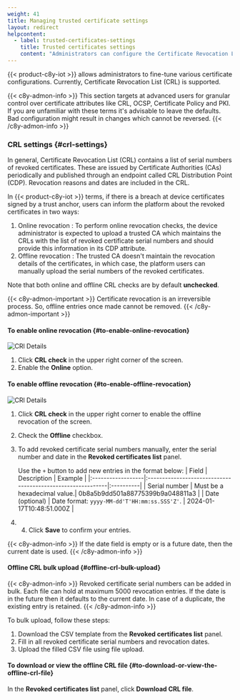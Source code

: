```yaml
---
weight: 41
title: Managing trusted certificate settings
layout: redirect
helpcontent:
  - label: trusted-certificates-settings
    title: Trusted certificates settings
    content: "Administrators can configure the Certificate Revocation List (CRL) settings (online or offline). If the revoked certificate information is maintained by the issuing Certificate Authority (CA), the online check option can be selected. If the CA does not maintain the CRL information, the offline setup can be selected. In offline setup, the revoked certificate serial number can either be added manually or can be uploaded in bulk using the file template attached."
---
```


{{< product-c8y-iot >}} allows administrators to fine-tune various certificate configurations.
Currently, Certificate Revocation List (CRL) is supported.

{{< c8y-admon-info >}}
This section targets at advanced users for granular control over certificate attributes like CRL, OCSP, Certificate
Policy and PKI.
If you are unfamiliar with these terms it's advisable to leave the defaults.
Bad configuration might result in changes which cannot be reversed.
{{< /c8y-admon-info >}}

### CRL settings {#crl-settings}

In general, Certificate Revocation List (CRL) contains a list of serial numbers of revoked certificates.
These are issued by Certificate Authorities (CAs) periodically and published through an endpoint called CRL
Distribution Point (CDP).
Revocation reasons and dates are included in the CRL.

In {{< product-c8y-iot >}} terms, if there is a breach at device certificates signed by a trust anchor, users
can inform the platform about the revoked certificates in two ways:

1. Online revocation :
   To perform online revocation checks, the device administrator is expected to upload a trusted CA
   which maintains the CRLs with the list of revoked certificate serial numbers 
   and should provide this information in its CDP attribute.
2. Offline revocation :
    The trusted CA doesn't maintain the revocation details of the certificates, in which case, the platform users
   can manually upload the serial numbers of the revoked certificates.

Note that both online and offline CRL checks are by default **unchecked**.

{{< c8y-admon-important >}}
Certificate revocation is an irreversible process. So, offline entries once made cannot be removed.
{{< /c8y-admon-important >}}

#### To enable online revocation {#to-enable-online-revocation}

![CRl Details](/images/users-guide/DeviceManagement/devmgmt-crl-online-option-check.png)

1. Click **CRL check** in the upper right corner of the screen.
2. Enable the **Online** option.

#### To enable offline revocation {#to-enable-offline-revocation}

![CRl Details](/images/users-guide/DeviceManagement/devmgmt-crl-offline-option-check.png)

1. Click **CRL check** in the upper right corner to enable the offline revocation of the screen.
2. Check the **Offline** checkbox.
3. To add revoked certificate serial numbers manually, enter the serial number and date in the **Revoked certificates list**
   panel.

   Use the `+` button to add new entries in the format below:
   | Field | Description | Example |
   |:------------------|:------------------------------------------------------------|:----------|
   | Serial number | Must be a hexadecimal value.| 0b8a5b9dd501a88775399b9a048811a3 |
   | Date (optional)       | Date format: `yyyy-MM-dd'T'HH:mm:ss.SSS'Z'`. | 2024-01-17T10:48:51.000Z |
4. 4. Click **Save** to confirm your entries.

{{< c8y-admon-info >}}
If the date field is empty or is a future date, then the current date is used.
{{< /c8y-admon-info >}}

#### Offline CRL bulk upload {#offline-crl-bulk-upload}

{{< c8y-admon-info >}}
Revoked certificate serial numbers can be added in bulk.
Each file can hold at maximum 5000 revocation entries.
If the date is in the future then it defaults to the current date.
In case of a duplicate, the existing entry is retained.
{{< /c8y-admon-info >}}

To bulk upload, follow these steps:

1. Download the CSV template from the **Revoked certificates list** panel.
2. Fill in all revoked certificate serial numbers and revocation dates.
3. Upload the filled CSV file using file upload.

#### To download or view the offline CRL file {#to-download-or-view-the-offline-crl-file}

In the **Revoked certificates list** panel, click **Download CRL file**.
